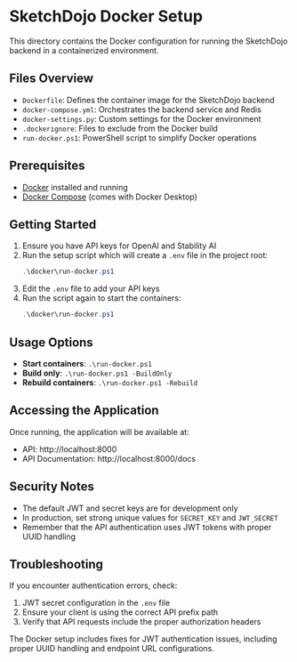 # SketchDojo Docker Setup

This directory contains the Docker configuration for running the SketchDojo backend in a containerized environment.

## Files Overview

- `Dockerfile`: Defines the container image for the SketchDojo backend
- `docker-compose.yml`: Orchestrates the backend service and Redis
- `docker-settings.py`: Custom settings for the Docker environment
- `.dockerignore`: Files to exclude from the Docker build
- `run-docker.ps1`: PowerShell script to simplify Docker operations

## Prerequisites

- [Docker](https://www.docker.com/products/docker-desktop/) installed and running
- [Docker Compose](https://docs.docker.com/compose/install/) (comes with Docker Desktop)

## Getting Started

1. Ensure you have API keys for OpenAI and Stability AI
2. Run the setup script which will create a `.env` file in the project root:
   ```powershell
   .\docker\run-docker.ps1
   ```
3. Edit the `.env` file to add your API keys
4. Run the script again to start the containers:
   ```powershell
   .\docker\run-docker.ps1
   ```

## Usage Options

- **Start containers**: `.\run-docker.ps1`
- **Build only**: `.\run-docker.ps1 -BuildOnly`
- **Rebuild containers**: `.\run-docker.ps1 -Rebuild`

## Accessing the Application

Once running, the application will be available at:
- API: http://localhost:8000
- API Documentation: http://localhost:8000/docs

## Security Notes

- The default JWT and secret keys are for development only
- In production, set strong unique values for `SECRET_KEY` and `JWT_SECRET`
- Remember that the API authentication uses JWT tokens with proper UUID handling

## Troubleshooting

If you encounter authentication errors, check:
1. JWT secret configuration in the `.env` file
2. Ensure your client is using the correct API prefix path
3. Verify that API requests include the proper authorization headers

The Docker setup includes fixes for JWT authentication issues, including proper UUID handling and endpoint URL configurations.
